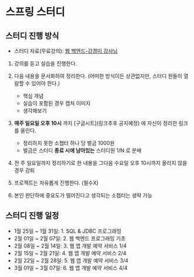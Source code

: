 # 스프링 스터디

## 스터디 진행 방식  
- 스터디 자료(무료강의): [웹 백엔드-강경미 강사님](https://www.boostcourse.org/web326/joinLectures/28762)  
1. 강의를 듣고 실습을 진행한다. 
1. 다음 내용을 문서화하여 정리한다. (어떠한 방식이든 상관없지만, 스터디 원들이 열람할 수 있어야 한다.) 
    - 핵심 개념
    - 실습이 포함된 경우 캡처 이미지
    - 생각해보기
    
1. **매주 일요일 오후 10시** 까지 [구글시트](링크추후 공지예정) 에 자신이 정리한 링크를 올린다.  
    - 정리하지 못한 소챕터 하나 당 벌금 1000원
    - 벌금은 스터디 **종료 시에 남아있는** 스터디원 1/N 로 분배
    
1. 전 주 일요일까지 정리하기로 한 내용을 그다음 수요일 오후 10시까지 올리지 않을 경우 강퇴

1. 프로젝트는 자유롭게 진행한다. (필수X)

1. 본인 판단하에 중요도가 떨어진다고 생각되는 소챕터는 생략 가능

## 스터디 진행 일정  
- 1월 25일 ~ 1월 31일:   1. SQL & JDBC 프로그래밍
- 2월 01일 ~ 2월 07일:   2. 웹 백엔드 프로그래밍 기초
- 2월 08일 ~ 2월 14일:   3. 웹 앱 개발 예약 서비스 1/4
- 2월 15일 ~ 2월 21일:   4. 웹 앱 개발 예약 서비스 2/4
- 2월 22일 ~ 2월 28일:   5. 웹 앱 개발 예약 서비스 3/4
- 3월 01일 ~ 3월 07일:   6. 웹 앱 개발 예약 서비스 4/4